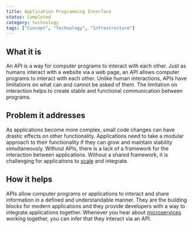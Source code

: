 ```yaml
---
title: Application Programming Interface
status: Completed
category: technology
tags: ["Concept", "Technology", "Infrastructure"]
---
```


## What it is
An API is a way for computer programs to interact with each other. Just as humans interact with a website via a web page, an API allows computer programs to interact with each other. Unlike human interactions, APIs have limitations on what can and cannot be asked of them. The limitation on interaction helps to create stable and functional communication between programs.

## Problem it addresses
As applications become more complex, small code changes can have drastic effects on other functionality. Applications need to take a modular approach to their functionality if they can grow and maintain stability simultaneously. Without APIs, there is a lack of a framework for the interaction between applications. Without a shared framework, it is challenging for applications to [scale](/scalability/) and integrate.

## How it helps
APIs allow computer programs or applications to interact and share information in a defined and understandable manner. They are the building blocks for modern applications and they provide developers with a way to integrate applications together. Whenever you hear about [microservices](/microservices/) working together, you can infer that they interact via an API. 


